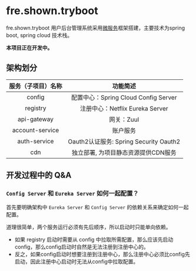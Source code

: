 # fre.shown.tryboot

fre.shown.tryboot 用户后台管理系统采用[微服务](https://martinfowler.com/articles/microservices.html)框架搭建，主要技术为spring boot, spring cloud 技术栈。

**本项目正在开发中。**

## 架构划分

| 服务（子项目）名称 |                功能简述                |
| :----------------: | :------------------------------------: |
|       config       |  配置中心：Spring Cloud Config Server  |
|      registry      |    注册中心：Netflix Eureka Server     |
|    api-gateway     |               网关：Zuul               |
|  account-service   |                账户服务                |
|    auth-service    | Oauth2认证服务: Spring Security Oauth2 |
|        cdn         |  独立部署, 为项目静态资源提供CDN服务   |



## 开发过程中的 Q&A

### `Config Server` 和 `Eureka Server` 如何一起配置？

首先要明确架构中 `Eureka Server` 和 `Config Server` 的依赖关系来确定如何一起配置。

道理很简单，两个服务运行必须有先后顺序，所以启动时只能单向依赖。

- 如果 registry 启动时需要从 config 中拉取所需配置，那么应该先启动 config，那么config启动时自然是无法注册到注册中心的。
- 反之，如果config启动时想要注册到注册中心，那么注册中心必须比config先启动，因此注册中心启动时无法从config中拉取配置。

### 